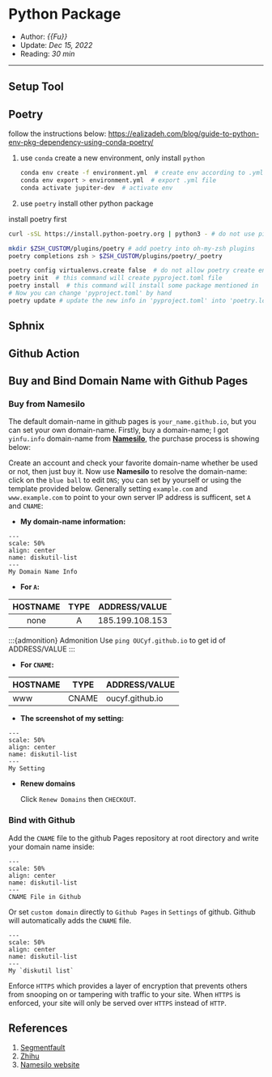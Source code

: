 # Python Package 

- Author: *{{Fu}}*
- Update: *Dec 15, 2022*
- Reading: *30 min*

---



## Setup Tool



## Poetry

follow the instructions below: https://ealizadeh.com/blog/guide-to-python-env-pkg-dependency-using-conda-poetry/

1. use `conda` create a new environment, only install `python`

    ```bash
    conda env create -f environment.yml  # create env according to .yml file
    conda env export > environment.yml  # export .yml file
    conda activate jupiter-dev  # activate env
    ```

2. use `poetry` install other python package

install poetry first
```bash
curl -sSL https://install.python-poetry.org | python3 - # do not use pip

mkdir $ZSH_CUSTOM/plugins/poetry # add poetry into oh-my-zsh plugins
poetry completions zsh > $ZSH_CUSTOM/plugins/poetry/_poetry
```


```bash
poetry config virtualenvs.create false  # do not allow poetry create env
poetry init  # this command will create pyproject.toml file
poetry install  # this command will install some package mentioned in 'pyproject.toml', and also generate a 'poetry.lock' file
# Now you can change 'pyproject.toml' by hand
poetry update # update the new info in 'pyproject.toml' into 'poetry.lock' file
```



## Sphnix




## Github Action





## Buy and Bind Domain Name with Github Pages


### Buy from Namesilo
The default domain-name in github pages is `your_name.github.io`, but you can set your own domain-name. Firstly, buy a domain-name; I got `yinfu.info` domain-name from [**Namesilo**](https://www.namesilo.com/), the purchase process is showing below:

Create an account and check your favorite domain-name whether be used or not, then just buy it. Now use **Namesilo** to resolve the domain-name: click on the `blue ball` to edit `DNS`; you can set by yourself or using the template provided below. Generally setting `example.com` and `www.example.com` to point to your own server IP address is sufficent, set `A` and `CNAME`:


- **My domain-name information:**


```{figure} ./files/2022-02-21-2.jpg
---
scale: 50%
align: center
name: diskutil-list
---
My Domain Name Info
```

- **For `A`:**


| HOSTNAME  | TYPE      | ADDRESS/VALUE |
| :-------: | :-------: | :-----------: |
| none      | A         | 185.199.108.153 |


:::{admonition} Admonition
Use `ping OUCyf.github.io` to get id of ADDRESS/VALUE
:::


- **For `CNAME`:**


| HOSTNAME | TYPE | ADDRESS/VALUE|
|-----------|-----------|-----------|
| www | CNAME | oucyf.github.io |


- **The screenshot of my setting:**


```{figure} ./files/2022-02-21-1.jpg
---
scale: 50%
align: center
name: diskutil-list
---
My Setting
```

- **Renew domains**

    Click `Renew Domains` then `CHECKOUT`.




### Bind with Github

Add the `CNAME` file to the github Pages repository at root directory and write your domain name inside:


```{figure} ./files/2022-02-21-3.jpg
---
scale: 50%
align: center
name: diskutil-list
---
CNAME File in Github
```

Or set `custom domain` directly to `Github Pages` in `Settings` of github. Github will automatically adds the `CNAME` file.


```{figure} ./files/2022-02-21-4.jpg
---
scale: 50%
align: center
name: diskutil-list
---
My `diskutil list`
```

Enforce `HTTPS` which provides a layer of encryption that prevents others from snooping on or tampering with traffic to your site. When `HTTPS` is enforced, your site will only be served over `HTTPS` instead of `HTTP`.




## References
1. [Segmentfault](https://segmentfault.com/a/1190000011203711)
1. [Zhihu](https://www.zhihu.com/question/31377141)
1. [Namesilo website](https://www.namesilo.com/)




